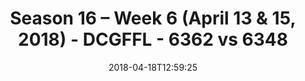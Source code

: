 ---
title: Season 16 – Week 6 (April 13 & 15, 2018) - DCGFFL - 6362 vs 6348
teams_score:
- team: 6362
  score: 44
- team: 6348
  score: 20
mvp: ''
game-ball: ''
sportsperson: ''
season: 16
week: 6
date: '2018-04-18T12:59:25'
pageid: season-16-week-6-april-13-15-2018-6362-vs-6348
---